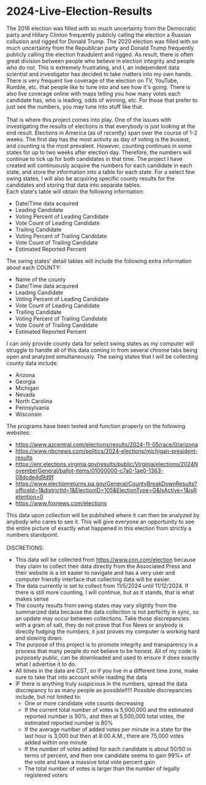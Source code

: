 # 2024-Live-Election-Results
The 2016 election was filled with so much uncertainty from the Democratic party and Hillary Clinton frequently publicly calling the election a Russian collusion and rigged for Donald Trump. The 2020 election was filled with so much uncertainty from the Republican party and Donald Trump frequently publicly calling the election fraudulent and rigged. As result, there is often great division between people who believe in election integrity and people who do not. This is extremely frustrating, and I, an independent data scientist and investigator has decided to take matters into my own hands. There is very frequent live coverage of the election on TV, YouTube, Rumble, etc. that people like to tune into and see how it's going. There is also live coverage online with maps telling you how many votes each candidate has, who is leading, odds of winning, etc. For those that prefer to just see the numbers, you may tune into stuff like that.\
\
That is where this project comes into play. One of the issues with investigating the results of elections is that everybody is just looking at the end result. Elections in America (as of recently) span over the course of 1-2 weeks. The first day has the most activity as day of voting is the busiest, and counting is the most prevalent. However, counting continues in some states for up to two weeks after election day. Therefore, the numbers will continue to tick up for both candidates in that time. The project I have created will continuously acquire the numbers for each candidate in each state, and store the information into a table for each state. For a select few swing states, I will also be acquiring specific county results for the candidates and storing that data into separate tables.\
Each state's table will obtain the following information:
- Date/Time data acquired
- Leading Candidate
- Voting Percent of Leading Candidate
- Vote Count of Leading Candidate
- Trailing Candidate
- Voting Percent of Trailing Candidate
- Vote Count of Trailing Candidate
- Estimated Reported Percent

<!-- end of the list -->

The swing states' detail tables will include the following extra information about each COUNTY:
- Name of the county
- Date/Time data acquired
- Leading Candidate
- Voting Percent of Leading Candidate
- Vote Count of Leading Candidate
- Trailing Candidate
- Voting Percent of Trailing Candidate
- Vote Count of Trailing Candidate
- Estimated Reported Percent

<!-- end of the list -->

I can only provide county data for select swing states as my computer will struggle to handle all of this data coming in from several chrome tabs being open and analyzed simultaneously. The swing states that I will be collecting county data include:
- Arizona
- Georgia
- Michigan
- Nevada
- North Carolina
- Pennsylvania
- Wisconsin

<!-- end of the list -->

The programs have been tested and function properly on the following websites:
- https://www.azcentral.com/elections/results/2024-11-05/race/0/arizona
- https://www.nbcnews.com/politics/2024-elections/michigan-president-results
- https://enr.elections.virginia.gov/results/public/Virginia/elections/2024NovemberGeneral/ballot-items/01000000-c7a0-1ae0-1363-08dcde4d9d9f
- https://www.electionreturns.pa.gov/General/CountyBreakDownResults?officeId=1&districtId=1&ElectionID=105&ElectionType=G&IsActive=1&isRetention=0
- https://www.foxnews.com/elections 

<!-- end of the list -->

This data upon collection will be published where it can then be analyzed by anybody who cares to see it. This will give everyone an opportunity to see the entire picture of exactly what happened in this election from strictly a numbers standpoint. \
\
DISCRETIONS:
- This data will be collected from https://www.cnn.com/election because they claim to collect their data directly from the Associated Press and their website is a lot easier to navigate and has a very user and computer friendly interface that collecting data will be easier.
- The data currently is set to collect from 11/5/2024 until 11/12/2024. If there is still more counting, I will continue, but as it stands, that is what makes sense
- The county results from swing states may vary slightly from the summarized data because the data collection is not perfectly in sync, so an update may occur between collections. Take those discrepancies with a grain of salt, they do not prove that Fox News or anybody is directly fudging the numbers, it just proves my computer is working hard and slowing down.
- The purpose of this project is to promote integrity and transparency in a process that many people do not believe to be honest. All of my code is purposely public, can be downloaded and used to ensure it does exactly what I advertise it to do.
- All times in the data are CST, so if you live in a different time zone, make sure to take that into account while reading the data
- IF there is anything truly suspicious in the numbers, spread the data discrepancy to as many people as possible!!!!! Possible discrepancies include, but not limited to:
  - One or more candidate vote counts decreasing
  - If the current total number of votes is 5,000,000 and the estimated reported number is 90%, and then at 5,500,000 total votes, the estimated reported number is 80%
  - If the average number of added votes per minute in a state for the last hour is 3,000 but then at 8:00 A.M., there are 75,000 votes added within one minute
  - If the number of votes added for each candidate is about 50/50 in terms of percent, and then one candidate seems to gain 99%+ of the vote and have a massive total vote percent gain
  - The total number of votes is larger than the number of legally registered voters

